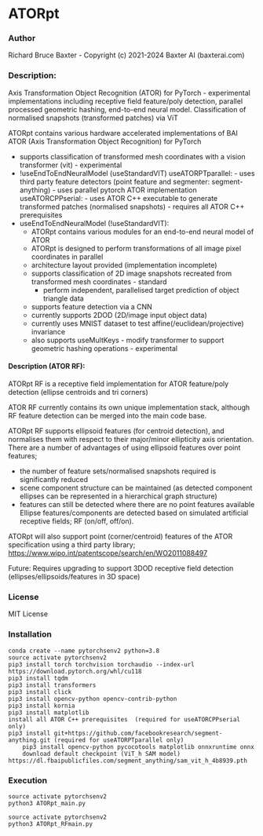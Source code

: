 # ATORpt

### Author

Richard Bruce Baxter - Copyright (c) 2021-2024 Baxter AI (baxterai.com)

### Description:

Axis Transformation Object Recognition (ATOR) for PyTorch - experimental implementations including 
receptive field feature/poly detection, parallel processed geometric hashing, end-to-end neural model. 
Classification of normalised snapshots (transformed patches) via ViT 

ATORpt contains various hardware accelerated implementations of BAI ATOR (Axis Transformation Object Recognition) for PyTorch

- supports classification of transformed mesh coordinates with a vision transformer (vit) - experimental
- !useEndToEndNeuralModel (useStandardVIT)
	useATORPTparallel:
		- uses third party feature detectors (point feature and segmenter: segment-anything)
		- uses parallel pytorch ATOR implementation
	useATORCPPserial:
		- uses ATOR C++ executable to generate transformed patches (normalised snapshots)
		- requires all ATOR C++ prerequisites 
- useEndToEndNeuralModel (!useStandardVIT):
	- ATORpt contains various modules for an end-to-end neural model of ATOR
	- ATORpt is designed to perform transformations of all image pixel coordinates in parallel
	- architecture layout provided (implementation incomplete)
	- supports classification of 2D image snapshots recreated from transformed mesh coordinates - standard
		- perform independent, parallelised target prediction of object triangle data
	- supports feature detection via a CNN
	- currently supports 2DOD (2D/image input object data)
	- currently uses MNIST dataset to test affine(/euclidean/projective) invariance
	- also supports useMultKeys - modify transformer to support geometric hashing operations - experimental

#### Description (ATOR RF):

ATORpt RF is a receptive field implementation for ATOR feature/poly detection (ellipse centroids and tri corners)

ATOR RF currently contains its own unique implementation stack, although RF feature detection can be merged into the main code base.

ATORpt RF supports ellipsoid features (for centroid detection), and normalises them with respect to their major/minor ellipticity axis orientation. 
There are a number of advantages of using ellipsoid features over point features;
* the number of feature sets/normalised snapshots required is significantly reduced
* scene component structure can be maintained (as detected component ellipses can be represented in a hierarchical graph structure)
* features can still be detected where there are no point features available
Ellipse features/components are detected based on simulated artificial receptive fields; RF (on/off, off/on).

ATORpt will also support point (corner/centroid) features of the ATOR specification using a third party library; 
https://www.wipo.int/patentscope/search/en/WO2011088497

Future:
Requires upgrading to support 3DOD receptive field detection (ellipses/ellipsoids/features in 3D space)

### License

MIT License

### Installation
```
conda create --name pytorchsenv2 python=3.8
source activate pytorchsenv2
pip3 install torch torchvision torchaudio --index-url https://download.pytorch.org/whl/cu118
pip3 install tqdm
pip3 install transformers
pip3 install click
pip3 install opencv-python opencv-contrib-python
pip3 install kornia
pip3 install matplotlib
install all ATOR C++ prerequisites	(required for useATORCPPserial only)
pip3 install git+https://github.com/facebookresearch/segment-anything.git (required for useATORPTparallel only)
	pip3 install opencv-python pycocotools matplotlib onnxruntime onnx
	download default checkpoint (ViT_h SAM model) https://dl.fbaipublicfiles.com/segment_anything/sam_vit_h_4b8939.pth
```

### Execution
```
source activate pytorchsenv2
python3 ATORpt_main.py

source activate pytorchsenv2
python3 ATORpt_RFmain.py
```
